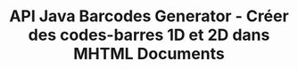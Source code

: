 ---
############################# Static ############################
layout: "auto-gen-gist"
draft: false
path: "fr/assembly/java/barcode/mhtml/"
otherformats: PDF HTML XPS TIFF TXT XAML EPUB SVG PS PCL XML OXPS MD EML EMLX MSG 

############################# Head ############################
head_title: "API Java pour générer des documents d'images de codes à barres et des messages électroniques"
head_description: "L'API Java GroupDocs.Assembly permet aux programmeurs de créer et d'ajouter des codes-barres dans les documents (PDF, DOC, DOCX, RTF, XLSX, CSV, PPTX) et les messages électroniques (EML EMLX MSG)."

############################# Header ############################
title: "API Java Barcodes Generator - Créer des codes-barres 1D et 2D dans MHTML Documents"
description: "L'API Java GroupDocs.Assembly permet de générer et d'ajouter des images de codes-barres 1D et 2D dans des messages PDF HTML, XPS, PS, TXT, EPUB, PCL, SVG, Documents et e-mails (EML, EMLX, MSG)."

######################### Download Button #######################
button:
    enable: true

############################# About ############################
about:
    enable: true
    title: "Comment générer et insérer des codes-barres dans des documents et des e-mails ?"
    content: |
       Les codes-barres deviennent populaires et sont utilisés partout de nos jours. Il a commencé à apparaître dans les épiceries au milieu des années 1970 et se trouve aujourd'hui dans les livres, les billets, les hôpitaux pour le suivi des médicaments, les magasins de pièces automobiles et bien d'autres. Cette page Web explique comment créer et ajouter dynamiquement des images de codes à barres dans des documents et des e-mails dans des applications Java. GroupDocs.Assembly pour Java est une API très utile qui aide les développeurs de logiciels à créer de puissantes applications d'automatisation de documents et de création de rapports. Il prend en charge la gestion de nombreux formats de documents populaires tels que PDF, HTML, XPS, Microsoft Office Word, les feuilles de calcul Excel, les présentations PowerPoint, les e-mails Outlook et bien d'autres. L'API Java facilite la création et l'insertion d'images de codes-barres dans des documents ainsi que dans des messages électroniques avec seulement quelques lignes de code. Il prend également en charge la modification des propriétés de l'image du code-barres, telles que la mise à l'échelle de l'image du code-barres, la modification des couleurs avant et arrière, la modification de la résolution de l'image du code-barres, le placement du texte du code-barres, la modification des polices, etc. 

############################# content ############################
steps:
    enable: true
    block:
    - title_left: "Créez des codes-barres dans MHTML Documents via Java"
      content_left: |
       GroupDocs.Assembly Java a inclus une fonctionnalité complète pour insérer et modifier des codes-barres dans les documents MHTML. L'exemple de code Java suivant montre comment créer et utiliser des images de code-barres dans un document MHTML avec seulement quelques lignes de code. 

      title_right: "Comment ajouter des codes-barres dans les fichiers MHTML ?"
      content_right: |
       * Créez une instance de [DocumentAssembler](https://apireference.groupdocs.com/assembly/java/com.groupdocs.assembly/DocumentAssembler)
       * Créer un exemple d'objet de source de données
       * Appelez [AssembleDocument](https://apireference.groupdocs.com/assembly/java/com.groupdocs.assembly/DocumentAssembler#assembleDocument-java.io.InputStream-java.io.OutputStream-com.groupdocs.assembly.DataSourceInfo...-) méthode avec les paramètres suivants
           * Diffusez pour lire un modèle de document à partir de.
           * Stream pour écrire le document résultant.
           * Options de chargement et d'enregistrement de documents.
           * Détails Informations sur les objets de source de données à utiliser.

      gisthash: "ebb6d8215f329f457f843e9a9fc48c9c"
      gistfile: "generate_barcodes_in_presentations.java"     

    - title_left: "Configuration requise"
      content_left: |
       Les API Java GroupDocs.Assembly sont prises en charge sur toutes les principales plateformes et systèmes d'exploitation. Il peut générer des documents dans Microsoft Word, Excel, PowerPoint, Outlook, OpenOffice et plus de 50 autres formats. Pour un guide complet de la configuration système requise, veuillez visiter [système requis](https://docs.groupdocs.com/assembly/java/system-requirements/) Avant d'exécuter le code ci-dessous, assurez-vous que les prérequis suivants sont installés sur votre système:
         * Systèmes d'exploitation : Microsoft Windows, Linux, MacOS
         * Prise en charge des versions Java : J2SE 7.0 (1.7), J2SE 8.0 (1.8) ou supérieur
         * Obtenez la dernière version des API Java GroupDocs.Assembly de [Maven](https://mvnrepository.com/artifact/com.groupdocs/groupdocs-assembly/)
        
      title_right: "Pourquoi utiliser GroupDocs.Assembly"
      content_right: |
        * Créez des documents personnalisés à partir de modèles.
        * Joindre dynamiquement des pièces jointes aux e-mails.
        * Aucun logiciel supplémentaire n'est requis pour créer et automatiser des documents.
        * Génère un document de sortie basé sur la source de données.
        * Insérer dynamiquement le contenu du document dans le rapport
        * Appliquer la formule lors de l'assemblage de la feuille de calcul.
        * Fournit un support pour plusieurs formats de données
        * Prise en charge des opérations de données séquentielles.
demos:
    enable: true

more_formats:
    enable: true


back_to_top:
    enable: true
---